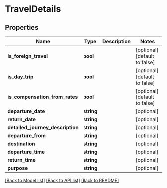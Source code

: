 # TravelDetails

## Properties
Name | Type | Description | Notes
------------ | ------------- | ------------- | -------------
**is_foreign_travel** | **bool** |  | [optional] [default to false]
**is_day_trip** | **bool** |  | [optional] [default to false]
**is_compensation_from_rates** | **bool** |  | [optional] [default to false]
**departure_date** | **string** |  | [optional] 
**return_date** | **string** |  | [optional] 
**detailed_journey_description** | **string** |  | [optional] 
**departure_from** | **string** |  | [optional] 
**destination** | **string** |  | [optional] 
**departure_time** | **string** |  | [optional] 
**return_time** | **string** |  | [optional] 
**purpose** | **string** |  | [optional] 

[[Back to Model list]](../README.md#documentation-for-models) [[Back to API list]](../README.md#documentation-for-api-endpoints) [[Back to README]](../README.md)


